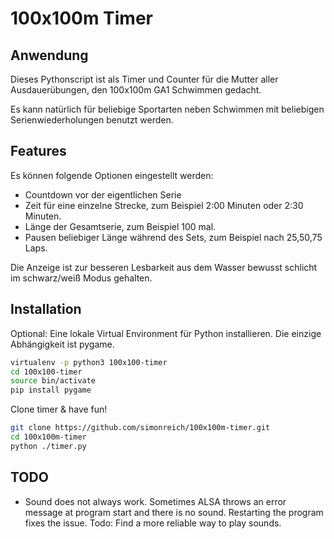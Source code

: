 # 100x100m Timer

## Anwendung

Dieses Pythonscript ist als Timer und Counter für die Mutter aller Ausdauerübungen, den 100x100m GA1 Schwimmen gedacht.

Es kann natürlich für beliebige Sportarten neben Schwimmen mit beliebigen Serienwiederholungen benutzt werden.

## Features

Es können folgende Optionen eingestellt werden:
 * Countdown vor der eigentlichen Serie
 * Zeit für eine einzelne Strecke, zum Beispiel 2:00 Minuten oder 2:30 Minuten.
 * Länge der Gesamtserie, zum Beispiel 100 mal.
 * Pausen beliebiger Länge während des Sets, zum Beispiel nach 25,50,75 Laps.

Die Anzeige ist zur besseren Lesbarkeit aus dem Wasser bewusst schlicht im schwarz/weiß Modus gehalten.

## Installation

Optional: Eine lokale Virtual Environment für Python installieren. Die einzige Abhängigkeit ist pygame.

```bash
virtualenv -p python3 100x100-timer
cd 100x100-timer
source bin/activate
pip install pygame
```

Clone timer & have fun!

```bash
git clone https://github.com/simonreich/100x100m-timer.git
cd 100x100m-timer
python ./timer.py
```

## TODO

 * Sound does not always work. Sometimes ALSA throws an error message at program start and there is no sound. Restarting the program fixes the issue. Todo: Find a more reliable way to play sounds.
